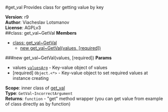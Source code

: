<a name="module_get_val"></a>
#get_val
Provides class for getting value by key

**Version**: r9  
**Author**: Viacheslav Lotsmanov  
**License**: AGPLv3  
<a name="module_get_val..GetVal"></a>
##class: get_val~GetVal
**Members**

* [class: get_val~GetVal](#module_get_val..GetVal)
  * [new get_val~GetVal(values, [required])](#new_module_get_val..GetVal)

<a name="new_module_get_val..GetVal"></a>
###new get_val~GetVal(values, [required])
**Params**

- values <code>[valuesArg](#GetVal..valuesArg)</code> - Key-value object of values  
- \[required\] `Object.<*>` - Key-value object to set required values at instance creating  

**Scope**: inner class of [get_val](#module_get_val)  
**Type**: `GetVal~IncorrectArgument`  
**Returns**: `function` - "get" method wrapper (you can get value from example of class directly as by function)  

